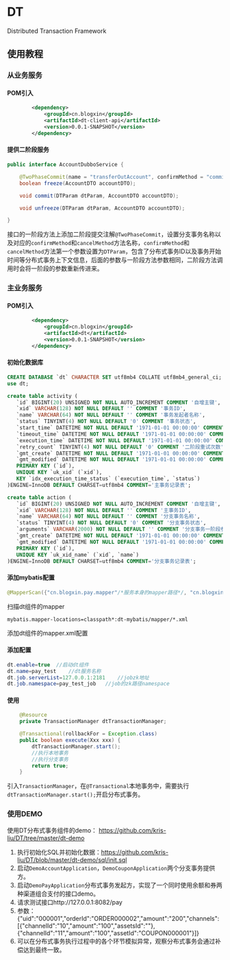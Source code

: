 # DT
Distributed Transaction Framework


## 使用教程


### 从业务服务

#### POM引入

```xml
        <dependency>
            <groupId>cn.blogxin</groupId>
            <artifactId>dt-client-api</artifactId>
            <version>0.0.1-SNAPSHOT</version>
        </dependency>
```

#### 提供二阶段服务

```java
public interface AccountDubboService {

    @TwoPhaseCommit(name = "transferOutAccount", confirmMethod = "commit", cancelMethod = "unfreeze")
    boolean freeze(AccountDTO accountDTO);

    void commit(DTParam dtParam, AccountDTO accountDTO);

    void unfreeze(DTParam dtParam, AccountDTO accountDTO);

}
```

接口的一阶段方法上添加二阶段提交注解`@TwoPhaseCommit`，设置分支事务名称以及对应的`confirmMethod`和`cancelMethod`方法名称，`confirmMethod`和`cancelMethod`方法第一个参数设置为`DTParam`，包含了分布式事务ID以及事务开始时间等分布式事务上下文信息，后面的参数与一阶段方法参数相同，二阶段方法调用时会将一阶段的参数重新传进来。


### 主业务服务

#### POM引入

```xml
        <dependency>
            <groupId>cn.blogxin</groupId>
            <artifactId>dt</artifactId>
            <version>0.0.1-SNAPSHOT</version>
        </dependency>
```

#### 初始化数据库

```sql
CREATE DATABASE `dt` CHARACTER SET utf8mb4 COLLATE utf8mb4_general_ci;
use dt;

create table activity (
   `id` BIGINT(20) UNSIGNED NOT NULL AUTO_INCREMENT COMMENT '自增主键',
   `xid` VARCHAR(128) NOT NULL DEFAULT '' COMMENT '事务ID',
   `name` VARCHAR(64) NOT NULL DEFAULT '' COMMENT '事务发起者名称',
   `status` TINYINT(4) NOT NULL DEFAULT '0' COMMENT '事务状态',
   `start_time` DATETIME NOT NULL DEFAULT '1971-01-01 00:00:00' COMMENT '事务开始时间',
   `timeout_time` DATETIME NOT NULL DEFAULT '1971-01-01 00:00:00' COMMENT '事务超时时间',
   `execution_time` DATETIME NOT NULL DEFAULT '1971-01-01 00:00:00' COMMENT '执行时间，每次重试后将执行时间向后延迟',
   `retry_count` TINYINT(4) NOT NULL DEFAULT '0' COMMENT '二阶段重试次数',
   `gmt_create` DATETIME NOT NULL DEFAULT '1971-01-01 00:00:00' COMMENT '事务创建时间',
   `gmt_modified` DATETIME NOT NULL DEFAULT '1971-01-01 00:00:00' COMMENT '事务更新时间',
   PRIMARY KEY (`id`),
   UNIQUE KEY `uk_xid` (`xid`),
   KEY `idx_execution_time_status` (`execution_time`, `status`)
)ENGINE=InnoDB DEFAULT CHARSET=utf8mb4 COMMENT='主事务记录表';

create table action (
   `id` BIGINT(20) UNSIGNED NOT NULL AUTO_INCREMENT COMMENT '自增主键',
   `xid` VARCHAR(128) NOT NULL DEFAULT '' COMMENT '主事务ID',
   `name` VARCHAR(64) NOT NULL DEFAULT '' COMMENT '分支事务名称',
   `status` TINYINT(4) NOT NULL DEFAULT '0' COMMENT '分支事务状态',
   `arguments` VARCHAR(2000) NOT NULL DEFAULT '' COMMENT '分支事务一阶段参数',
   `gmt_create` DATETIME NOT NULL DEFAULT '1971-01-01 00:00:00' COMMENT '分支事务创建时间',
   `gmt_modified` DATETIME NOT NULL DEFAULT '1971-01-01 00:00:00' COMMENT '分支事务更新时间',
   PRIMARY KEY (`id`),
   UNIQUE KEY `uk_xid_name` (`xid`, `name`)
)ENGINE=InnoDB DEFAULT CHARSET=utf8mb4 COMMENT='分支事务记录表';
```

#### 添加mybatis配置

```java
@MapperScan({"cn.blogxin.pay.mapper"/*服务本身的mapper路径*/, "cn.blogxin.dt.log.repository.mybatis.mapper"})
```

扫描dt组件的mapper

```
mybatis.mapper-locations=classpath*:dt-mybatis/mapper/*.xml
```

添加dt组件的mapper.xml配置

#### 添加配置

```java
dt.enable=true	//启动dt组件
dt.name=pay_test	//dt服务名称
dt.job.serverList=127.0.0.1:2181	//jobzk地址
dt.job.namespace=pay_test_job	//job的zk路径namespace
```

#### 使用

```java
    @Resource
    private TransactionManager dtTransactionManager;

    @Transactional(rollbackFor = Exception.class)
    public boolean execute(Xxx xxx) {
        dtTransactionManager.start();
      	//执行本地事务
      	//执行分支事务
        return true;
    }
```

引入`TransactionManager`，在`@Transactional`本地事务中，需要执行`dtTransactionManager.start();`开启分布式事务。


### 使用DEMO

使用DT分布式事务组件的demo： https://github.com/kris-liu/DT/tree/master/dt-demo

1. 执行初始化SQL并初始化数据：https://github.com/kris-liu/DT/blob/master/dt-demo/sql/init.sql
2. 启动`DemoAccountApplication`，`DemoCouponApplication`两个分支事务提供方。
3. 启动`DemoPayApplication`分布式事务发起方，实现了一个同时使用余额和券两种渠道组合支付的接口demo。
4. 请求测试接口http://127.0.0.1:8082/pay
5. 参数：{"uid":"000001","orderId":"ORDER000002","amount":"200","channels":[{"channelId":"10","amount":"100","assetsId":""},{"channelId":"11","amount":"100","assetId":"COUPON000001"}]}
6. 可以在分布式事务执行过程中的各个环节模拟异常，观察分布式事务会通过补偿达到最终一致。






